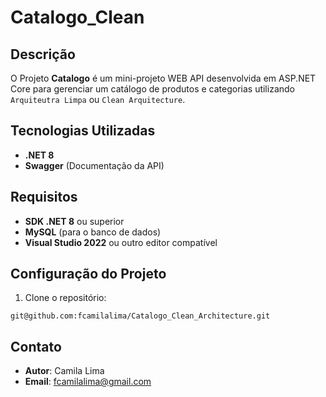 # Catalogo_Clean

## Descrição
O Projeto **Catalogo** é um mini-projeto WEB API desenvolvida em ASP.NET Core para gerenciar um catálogo de produtos e categorias utilizando `Arquiteutra Limpa` ou `Clean Arquitecture`. 

## Tecnologias Utilizadas
- **.NET 8**
- **Swagger** (Documentação da API)

## Requisitos
- **SDK .NET 8** ou superior
- **MySQL** (para o banco de dados)
- **Visual Studio 2022** ou outro editor compatível

## Configuração do Projeto
1. Clone o repositório:
```
git@github.com:fcamilalima/Catalogo_Clean_Architecture.git
```

## Contato
- **Autor**: Camila Lima
- **Email**: fcamilalima@gmail.com


